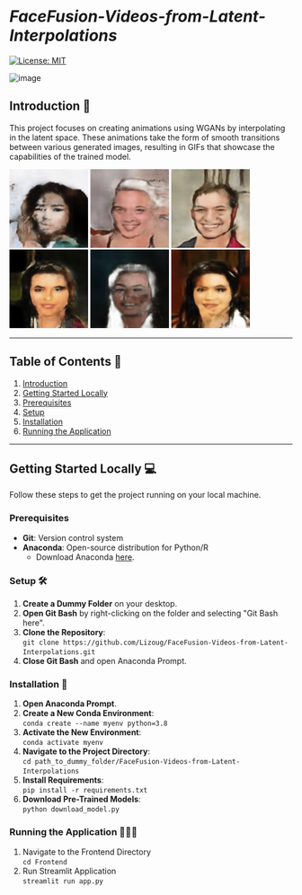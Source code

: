 # *FaceFusion-Videos-from-Latent-Interpolations*
[![License: MIT](https://img.shields.io/badge/License-MIT-yellow.svg)](https://opensource.org/licenses/MIT)



![image](https://img.shields.io/badge/Python-FFD43B?style=for-the-badge&logo=python&logoColor=blue)


## Introduction 🚀
This project focuses on creating animations using WGANs by interpolating in the latent space. These animations take the form of smooth transitions between various generated images, resulting in GIFs that showcase the capabilities of the trained model.

<p float="left">
  <img src="bests/latent_space_exploration_seed_147_to_244.gif" width="140" />
  <img src="bests/latent_space_exploration_seed_165_to_203.gif" width="140" />
  <img src="bests/latent_space_exploration_seed_225_to_692.gif" width="140" />
  <img src="bests/latent_space_exploration_seed_301_to_952.gif" width="140" />
  <img src="bests/latent_space_exploration_seed_468_to_675.gif" width="140" />
  <img src="bests/latent_space_exploration_seed_87_to_520.gif" width="140" />
</p>

---

## Table of Contents 📖
1. [Introduction](#introduction-)
2. [Getting Started Locally](#getting-started-locally-)
3. [Prerequisites](#prerequisites)
4. [Setup](#setup)
5. [Installation](#installation)
6. [Running the Application](#running-the-application)

---

## Getting Started Locally 💻
Follow these steps to get the project running on your local machine.

### Prerequisites
- **Git**: Version control system
- **Anaconda**: Open-source distribution for Python/R
  - Download Anaconda [here](https://www.anaconda.com/).

### Setup 🛠️

1. **Create a Dummy Folder** on your desktop.
2. **Open Git Bash** by right-clicking on the folder and selecting "Git Bash here".
3. **Clone the Repository**: <br>
   `git clone https://github.com/Lizoug/FaceFusion-Videos-from-Latent-Interpolations.git`
5. **Close Git Bash** and open Anaconda Prompt.

### Installation 🔧

1. **Open Anaconda Prompt**.
2. **Create a New Conda Environment**: <br>
  `conda create --name myenv python=3.8`
3. **Activate the New Environment**: <br>
  `conda activate myenv`
4. **Navigate to the Project Directory**: <br>
  `cd path_to_dummy_folder/FaceFusion-Videos-from-Latent-Interpolations`
5. **Install Requirements**: <br>
  `pip install -r requirements.txt`
6. **Download Pre-Trained Models**: <br>
  `python download_model.py`

### Running the Application 🏃🏽‍♀️
1. Navigate to the Frontend Directory <br>
  `cd Frontend`
2. Run Streamlit Application <br>
  `streamlit run app.py`
